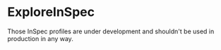 # ExploreInSpec

Those InSpec profiles are under development and shouldn't be used in production in any way.
